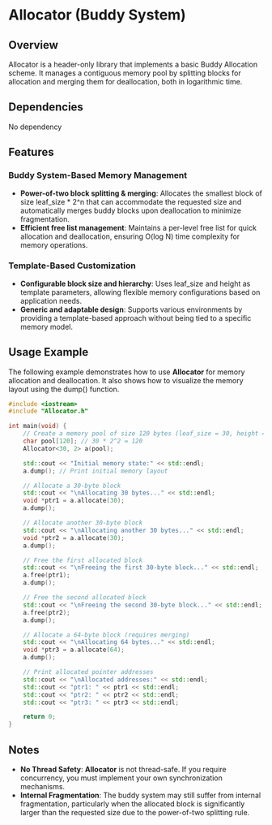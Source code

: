 # Allocator (Buddy System)
## Overview
Allocator is a header-only library that implements a basic Buddy Allocation scheme. It manages a contiguous memory pool by splitting blocks for allocation and merging them for deallocation, both in logarithmic time.
## Dependencies
No dependency
## Features

### Buddy System-Based Memory Management

+ **Power-of-two block splitting & merging**: Allocates the smallest block of size leaf_size * 2^n that can accommodate the requested size and automatically merges buddy blocks upon deallocation to minimize fragmentation.
+ **Efficient free list management**: Maintains a per-level free list for quick allocation and deallocation, ensuring O(log N) time complexity for memory operations.

### Template-Based Customization

+ **Configurable block size and hierarchy**: Uses leaf_size and height as template parameters, allowing flexible memory configurations based on application needs.
+ **Generic and adaptable design**: Supports various environments by providing a template-based approach without being tied to a specific memory model.

## Usage Example

The following example demonstrates how to use **Allocator** for memory allocation and deallocation. It also shows how to visualize the memory layout using the dump() function.

```C++
#include <iostream>
#include "Allocator.h"

int main(void) {
    // Create a memory pool of size 120 bytes (leaf_size = 30, height = 2)
    char pool[120]; // 30 * 2^2 = 120
    Allocator<30, 2> a(pool);

    std::cout << "Initial memory state:" << std::endl;
    a.dump(); // Print initial memory layout

    // Allocate a 30-byte block
    std::cout << "\nAllocating 30 bytes..." << std::endl;
    void *ptr1 = a.allocate(30);
    a.dump();

    // Allocate another 30-byte block
    std::cout << "\nAllocating another 30 bytes..." << std::endl;
    void *ptr2 = a.allocate(30);
    a.dump();

    // Free the first allocated block
    std::cout << "\nFreeing the first 30-byte block..." << std::endl;
    a.free(ptr1);
    a.dump();

    // Free the second allocated block
    std::cout << "\nFreeing the second 30-byte block..." << std::endl;
    a.free(ptr2);
    a.dump();

    // Allocate a 64-byte block (requires merging)
    std::cout << "\nAllocating 64 bytes..." << std::endl;
    void *ptr3 = a.allocate(64);
    a.dump();

    // Print allocated pointer addresses
    std::cout << "\nAllocated addresses:" << std::endl;
    std::cout << "ptr1: " << ptr1 << std::endl;
    std::cout << "ptr2: " << ptr2 << std::endl;
    std::cout << "ptr3: " << ptr3 << std::endl;

    return 0;
}
```

## Notes
+ **No Thread Safety**: **Allocator** is not thread-safe. If you require concurrency, you must implement your own synchronization mechanisms.
+ **Internal Fragmentation**: The buddy system may still suffer from internal fragmentation, particularly when the allocated block is significantly larger than the requested size due to the power-of-two splitting rule.
